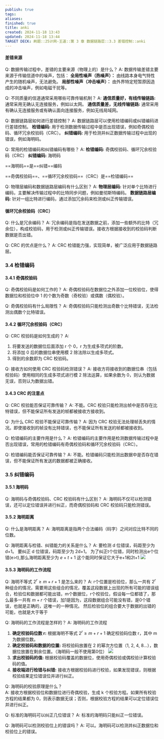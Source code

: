 ```yaml
---
publish: true
tags: 
aliases: 
finished: true
title: anki
created: 2024-11-18 13:43
updated: 2024-11-18 13:44
TARGET DECK: 刷题::25计网-王道::第 3 章 数据链路层::3.3 差错控制::anki
---
```

#### 差错来源

Q: 数据传输过程中，差错的主要来源（物理上的）是什么？
A: 数据传输差错主要来源于传输信道中的噪声，包括：
**全局性噪声（热噪声）：** 由线路本身电气特性产生的随机噪声，无法避免。
**局部性噪声（冲击噪声）：** 由外界特定短暂原因造成的冲击噪声，例如电磁干扰等。
<!--ID: 1720535956229-->

Q: 不同质量的信道通常采用哪些可靠传输机制？
A: 
**通信质量好，有线传输链路:** 通常采用无确认无连接服务，例如以太网。
**通信质量差，无线传输链路:** 通常采用有确认无连接服务或有确认面向连接服务，例如无线局域网。
<!--ID: 1720535956239-->

Q: 数据链路层如何进行差错控制？
A: 数据链路层可以使用检错编码或纠错编码进行差错控制。
**检错编码:** 用于检测数据传输过程中是否出现错误，例如奇偶校验码、循环冗余校验码（CRC）。
**纠错编码:** 用于检测并纠正数据传输过程中出现的错误，例如海明码。
<!--ID: 1720535956248-->

Q: 常用的检错编码和纠错编码有哪些？
A: 
**检错编码:** 奇偶校验码、循环冗余校验码（CRC）
**纠错编码:** 海明码
<!--ID: 1720535956256-->

==海明码==是==纠错==编码
<!--ID: 1720535956203-->

==奇偶校验码==、==循环冗余校验码==（CRC）是==检错编码==
<!--ID: 1720535956219-->

Q: 物理层编码和数据链路层编码有什么区别？
A: 
**物理层编码:** 针对单个比特进行编码，主要解决传输过程中的比特同步问题，例如曼彻斯特编码。
**数据链路层编码:** 针对一组比特进行编码，通过添加冗余码来检测或纠正传输错误。
<!--ID: 1720535956267-->

#### 循环冗余校验码（CRC）

Q: 什么是冗余编码？
A: 冗余编码是指在发送数据之前，添加一些额外的比特（冗余位），构成校验码，用于检测或纠正传输错误。接收方根据接收到的校验码判断数据是否出错。
<!--ID: 1720535956276-->

Q: CRC 的优点是什么？
A: CRC 检错能力强，实现简单，被广泛应用于数据链路层。
<!--ID: 1720535956285-->

### 3.4 检错编码

#### 3.4.1 奇偶校验码

Q: 奇偶校验码是如何工作的？
A: 奇偶校验码在数据位之外添加一位校验位，使得数据位和校验位中 1 的个数为奇数（奇校验）或偶数（偶校验）。
<!--ID: 1720535956294-->

Q: 奇偶校验码有什么局限性？
A: 奇偶校验码只能检测出奇数个比特错误，无法检测出偶数个比特错误。
<!--ID: 1720535956304-->

#### 3.4.2 循环冗余校验码（CRC）

Q: CRC 校验码是如何生成的？
A: 
1. 将要发送的数据位后面添加 r 个 0，r 为生成多项式的阶数。
2. 将添加 0 后的数据位串使用模 2 除法除以生成多项式。
3. 得到的余数即为 CRC 校验码。
<!--ID: 1720535956313-->

Q: 接收方如何使用 CRC 校验码检测错误？
A: 接收方将接收到的数据位串（包括校验码）使用相同的生成多项式进行模 2 除法运算，如果余数为 0，则认为数据无误，否则认为数据出错。
<!--ID: 1720535956323-->

#### 3.4.3 CRC 的注意点

Q: CRC 校验能否保证可靠传输？
A: 不能。CRC 校验只能检测出帧中是否存在比特错误，但不能保证所有发送的帧都被接收方接收到。
<!--ID: 1720535956332-->

Q: 为什么 CRC 校验不能保证可靠传输？
A: 因为 CRC 校验无法处理帧丢失的情况。即使接收到的帧没有比特错误，也不能保证所有发送的帧都被接收到。
<!--ID: 1720535956343-->

Q: 检错编码的主要作用是什么？
A: 检错编码的主要作用是检测数据传输过程中是否出现错误，常用的检错编码有奇偶校验码和循环冗余校验码（CRC）。
<!--ID: 1720535956352-->

Q: 检错编码能否保证可靠传输？
A: 不能。检错编码只能检测出数据中是否存在错误，但不能保证所有发送的数据都被正确接收。
<!--ID: 1720535956361-->

### 3.5 纠错编码

#### 3.5.1 海明码

Q: 海明码与奇偶校验码、CRC 校验码有什么区别？
A: 海明码不仅可以检测错误，还可以定位错误并进行纠正，而奇偶校验码和 CRC 校验码只能检测错误。
<!--ID: 1720535956370-->

#### 3.5.2 海明距离

Q: 什么是海明距离？
A: 海明距离是指两个合法编码（码字）之间对应比特不同的位数。
<!--ID: 1720535956380-->

Q: 海明距离与检错、纠错能力的关系是什么？
A: 要检测 d 位错误，码距至少为 d+1。
要纠正 d 位错误，码距至少为 2d+1。
为了纠正t个位错，同时检测出e个位错(e>t),那么海明距离至少为 $e+t+1$ 这个能同时保证它大于e+1和2t+1
![](https://img.hwenyi.live/202407092152783.webp)
<!--ID: 1720535956390-->

#### 3.5.3 海明码的工作流程

Q: 海明不等式 $2^r \geq m + r + 1$ 是怎么来的？
A: r个位置是检验位，那么一共有 $2^{r}$ 种组合的情况，需要用这些组合的情况，覆盖这段数据上出现的所有可能的错误组合，检验位和数据都可能出错，m个数据位，r个校验位，假设每一位都错了，那么最多一共有 $m+r$ 个错误，加1是因为，这段数据组合可能没有错，是0个错误，也就是正确的，这唯一的一种情况。 
然后检验位的组合要大于数据的出错的可能，也就是大于等于
<!--ID: 1720535956399-->

Q: 海明码的工作流程是怎样的？
A: 海明码的工作流程
1. **确定校验码位数 r:** 根据海明不等式 $2^r \geq m + r + 1$ 确定校验码位数 r，其中 m 为数据位数。
2. **确定校验码和数据的位置:** 将校验码放置在 2 的幂次方位置（1, 2, 4, 8...），数据位放置在剩余位置。（海明码一般不使用第0位）
![](https://img.hwenyi.live/202407092159082.webp)
3. **求出校验码的值:** 根据校验码覆盖的数据位，使用奇偶校验或偶校验计算校验码的值。
4. **接收端进行检错与纠错:** 接收方根据校验码进行校验，如果发现错误，则根据校验结果定位错误位并进行纠正。
<!--ID: 1720535956408-->

Q: 海明码的校验原理是什么？  
A: 接收方根据校验位和数据位进行奇偶校验，生成 k 个校验方程。如果所有校验方程的结果都为 0，则表示数据无误；否则，根据校验方程的结果可以定位错误位并进行纠正。
<!--ID: 1720535956416-->

Q: 标准的海明码可以纠正几位错误？
A: 标准的海明码只能纠正一位错误。
<!--ID: 1720535956427-->

Q: 海明码可以检测校验位上的错误吗？
A: 可以。海明码可以检测并纠正数据位和校验位上的错误。
<!--ID: 1720535956435-->

